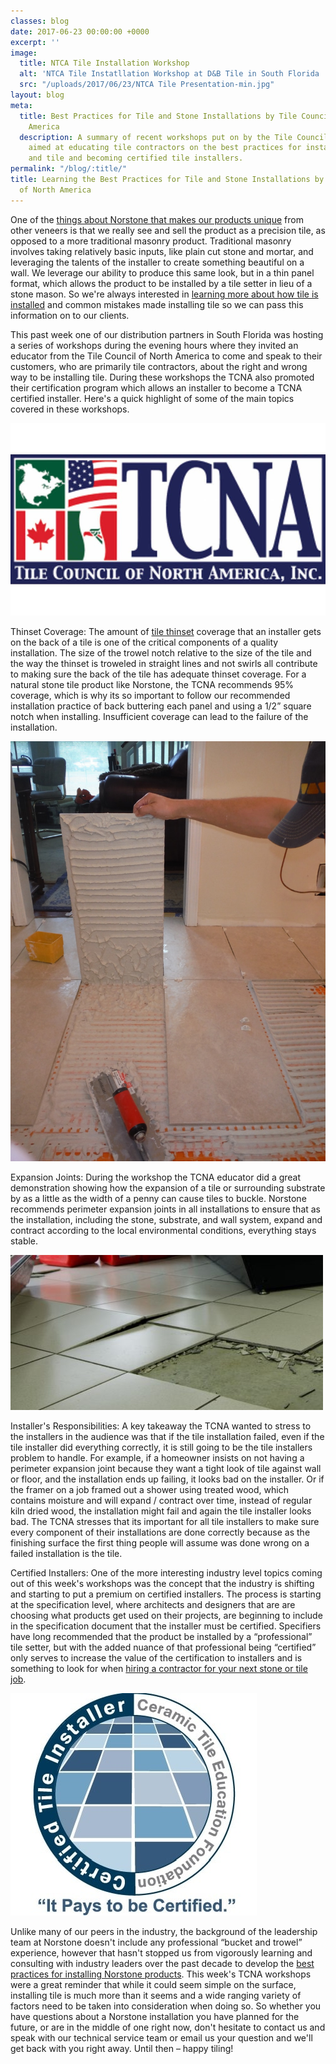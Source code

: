 ```yaml
---
classes: blog
date: 2017-06-23 00:00:00 +0000
excerpt: ''
image:
  title: NTCA Tile Installation Workshop
  alt: 'NTCA Tile Instatllation Workshop at D&B Tile in South Florida '
  src: "/uploads/2017/06/23/NTCA Tile Presentation-min.jpg"
layout: blog
meta:
  title: Best Practices for Tile and Stone Installations by Tile Council of North
    America
  description: A summary of recent workshops put on by the Tile Council of North America
    aimed at educating tile contractors on the best practices for installing stone
    and tile and becoming certified tile installers.
permalink: "/blog/:title/"
title: Learning the Best Practices for Tile and Stone Installations by the Tile Council
  of North America
---
```



One of the [things about Norstone that makes our products unique](https://www.norstoneusa.com/blog/what-makes-norstone-different-a-lot/) from other veneers is that we really see and sell the product as a precision tile, as opposed to a more traditional masonry product.  Traditional masonry involves taking relatively basic inputs, like plain cut stone and mortar, and leveraging the talents of the installer to create something beautiful on a wall.  We leverage our ability to produce this same look, but in a thin panel format, which allows the product to be installed by a tile setter in lieu of a stone mason.  So we're always interested in [learning more about how tile is installed](https://www.norstoneusa.com/how-to-install-stacked-stone/) and common mistakes made installing tile so we can pass this information on to our clients.

This past week one of our distribution partners in South Florida was hosting a series of workshops during the evening hours where they invited an educator from the Tile Council of North America to come and speak to their customers, who are primarily tile contractors, about the right and wrong way to be installing tile.  During these workshops the TCNA also promoted their certification program which allows an installer to become a TCNA certified installer.  Here's a quick highlight of some of the main topics covered in these workshops.

![Tile Council of North America Logo](/uploads/2017/06/23/Tile%20Council%20of%20North%20America%20Logo.jpg)

Thinset Coverage:  The amount of [tile thinset](https://www.norstoneusa.com/blog/what-is-the-difference-between-different-types-of-thinset-and-what-s-the-best-thinset-for-stacked-stone-installations/) coverage that an installer gets on the back of a tile is one of the critical components of a quality installation.  The size of the trowel notch relative to the size of the tile and the way the thinset is troweled in straight lines and not swirls all contribute to making sure the back of the tile has adequate thinset coverage.  For a natural stone tile product like Norstone, the TCNA recommends 95% coverage, which is why its so important to follow our recommended installation practice of back buttering each panel and using a 1/2” square notch when installing.  Insufficient coverage can lead to the failure of the installation.

![Tile with good thinset coverage on the back](/uploads/2017/06/23/Tile%20Thinset%20Coverage-min.JPG)

Expansion Joints: During the workshop the TCNA educator did a great demonstration showing how the expansion of a tile or surrounding substrate by as a little as the width of a penny can cause tiles to buckle.  Norstone recommends perimeter expansion joints in all installations to ensure that as the installation, including the stone, substrate, and wall system, expand and contract according to the local environmental conditions, everything stays stable.

![Tiles that have buckled due to lack of an expansion joint](/uploads/2017/06/23/Tile%20Expansion%20Joint%20Failure-min.jpg)

Installer's Responsibilities: A key takeaway the TCNA wanted to stress to the installers in the audience was that if the tile installation failed, even if the tile installer did everything correctly, it is still going to be the tile installers problem to handle.  For example, if a homeowner insists on not having a perimeter expansion joint because they want a tight look of tile against wall or floor, and the installation ends up failing, it looks bad on the installer.  Or if the framer on a job framed out a shower using treated wood, which contains moisture and will expand / contract over time, instead of regular kiln dried wood, the installation might fail and again the tile installer looks bad.  The TCNA stresses that its important for all tile installers to make sure every component of their installations are done correctly because as the finishing surface the first thing people will assume was done wrong on a failed installation is the tile.

Certified Installers:  One of the more interesting industry level topics coming out of this week's workshops was the concept that the industry is shifting and starting to put a premium on certified installers.  The process is starting at the specification level, where architects and designers that are are choosing what products get used on their projects, are beginning to include in the specification document that the installer must be certified.  Specifiers have long recommended that the product be installed by a “professional” tile setter, but with the added nuance of that professional being “certified” only serves to increase the value of the certification to installers and is something to look for when [hiring a contractor for your next stone or tile job](https://www.norstoneusa.com/blog/hiring-a-contractor-for-your-next-stone-project/).

![Certifiled Tile Installer Logo](/uploads/2017/06/23/Certified%20Tile%20Installer%20Logo-min.jpg)

Unlike many of our peers in the industry, the background of the leadership team at Norstone doesn't include any professional “bucket and trowel” experience, however that hasn't stopped us from vigorously learning and consulting with industry leaders over the past decade to develop the [best practices for installing Norstone products](https://www.norstoneusa.com/how-to-install-stacked-stone/).  This week's TCNA workshops were a great reminder that while it could seem simple on the surface, installing tile is much more than it seems and a wide ranging variety of factors need to be taken into consideration when doing so.  So whether you have questions about a Norstone installation you have planned for the future, or are in the middle of one right now, don't hesitate to contact us and speak with our technical service team or email us your question and we'll get back with you right away.  Until then – happy tiling!